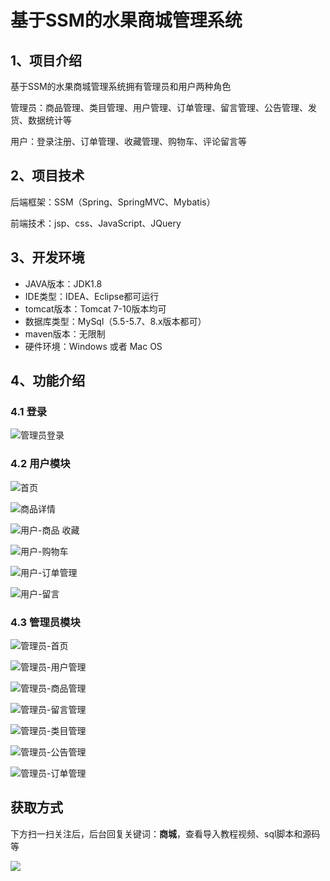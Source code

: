 # 基于SSM的水果商城管理系统

## 1、项目介绍

基于SSM的水果商城管理系统拥有管理员和用户两种角色

管理员：商品管理、类目管理、用户管理、订单管理、留言管理、公告管理、发货、数据统计等

用户：登录注册、订单管理、收藏管理、购物车、评论留言等


## 2、项目技术

后端框架：SSM（Spring、SpringMVC、Mybatis）

前端技术：jsp、css、JavaScript、JQuery

## 3、开发环境

- JAVA版本：JDK1.8
- IDE类型：IDEA、Eclipse都可运行
- tomcat版本：Tomcat 7-10版本均可
- 数据库类型：MySql（5.5-5.7、8.x版本都可） 
- maven版本：无限制
- 硬件环境：Windows 或者 Mac OS


## 4、功能介绍

### 4.1 登录

![管理员登录](https://www.codeshop.fun/Typora-Images/202211221239202.jpg)

### 4.2 用户模块

![首页](https://www.codeshop.fun/Typora-Images/202211221240865.jpg)

![商品详情](https://www.codeshop.fun/Typora-Images/202211221240043.jpg)

![用户-商品 收藏](https://www.codeshop.fun/Typora-Images/202211221240978.jpg)

![用户-购物车](https://www.codeshop.fun/Typora-Images/202211221240538.jpg)

![用户-订单管理](https://www.codeshop.fun/Typora-Images/202211221240540.jpg)

![用户-留言](https://www.codeshop.fun/Typora-Images/202211221240247.jpg)

### 4.3 管理员模块

![管理员-首页](https://www.codeshop.fun/Typora-Images/202211221240812.jpg)

![管理员-用户管理](https://www.codeshop.fun/Typora-Images/202211221240176.jpg)

![管理员-商品管理](https://www.codeshop.fun/Typora-Images/202211221240193.jpg)

![管理员-留言管理](https://www.codeshop.fun/Typora-Images/202211221240081.jpg)

![管理员-类目管理](https://www.codeshop.fun/Typora-Images/202211221240051.jpg)

![管理员-公告管理](https://www.codeshop.fun/Typora-Images/202211221240987.jpg)

![管理员-订单管理](https://www.codeshop.fun/Typora-Images/202211221240739.jpg)

## 获取方式

下方扫一扫关注后，后台回复关键词：**商城**，查看导入教程视频、sql脚本和源码等

 ![](https://www.codeshop.fun/Typora-Images/202205281253739.png)

